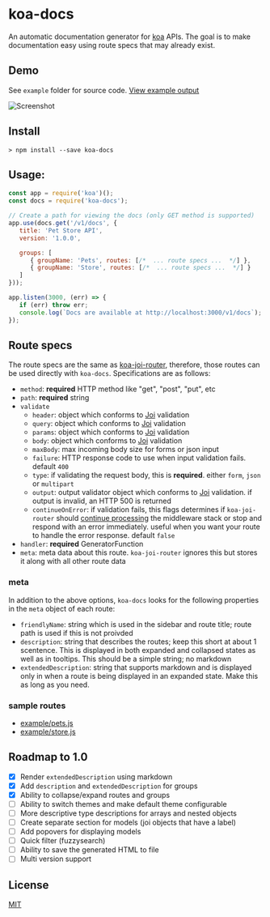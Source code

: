 # koa-docs
An automatic documentation generator for [koa](https://github.com/koajs/koa) APIs. The goal is to make documentation easy using route specs that may already exist.

## Demo

See `example` folder for source code. [View example output](http://a-s-o.github.io/koa-docs/example.html)

![Screenshot](http://i.imgur.com/jUcraT6.png)

## Install

    > npm install --save koa-docs

## Usage:

```javascript
const app = require('koa')();
const docs = require('koa-docs');

// Create a path for viewing the docs (only GET method is supported)
app.use(docs.get('/v1/docs', {
   title: 'Pet Store API',
   version: '1.0.0',

   groups: [
      { groupName: 'Pets', routes: [/*  ... route specs ...  */] },
      { groupName: 'Store', routes: [/*  ... route specs ...  */] }
   ]
}));

app.listen(3000, (err) => {
   if (err) throw err;
   console.log(`Docs are available at http://localhost:3000/v1/docs`);
});
```

## Route specs
The route specs are the same as [koa-joi-router](https://github.com/pebble/koa-joi-router#route-options), therefore, those routes can be used directly with `koa-docs`. Specifications are as follows:

- `method`: **required** HTTP method like "get", "post", "put", etc
- `path`: **required** string
- `validate`
  - `header`: object which conforms to [Joi](https://github.com/hapijs/joi) validation
  - `query`: object which conforms to [Joi](https://github.com/hapijs/joi) validation
  - `params`: object which conforms to [Joi](https://github.com/hapijs/joi) validation
  - `body`: object which conforms to [Joi](https://github.com/hapijs/joi) validation
  - `maxBody`: max incoming body size for forms or json input
  - `failure`: HTTP response code to use when input validation fails. default `400`
  - `type`: if validating the request body, this is **required**. either `form`, `json` or `multipart`
  - `output`: output validator object which conforms to [Joi](https://github.com/hapijs/joi) validation. if output is invalid, an HTTP 500 is returned
  - `continueOnError`: if validation fails, this flags determines if `koa-joi-router` should [continue processing](#handling-errors) the middleware stack or stop and respond with an error immediately. useful when you want your route to handle the error response. default `false`
- `handler`: **required** GeneratorFunction
- `meta`: meta data about this route. `koa-joi-router` ignores this but stores it along with all other route data

### meta

In addition to the above options, `koa-docs` looks for the following properties in the `meta` object of each route:

- `friendlyName`: string which is used in the sidebar and route title; route path is used if this is not proivded
- `description`: string that describes the routes; keep this short at about 1 scentence. This is displayed in both expanded and collapsed states as well as in tooltips. This should be a simple string; no markdown
- `extendedDescription`: string that supports markdown and is displayed only in when a route is being displayed in an expanded state. Make this as long as you need.

### sample routes

* [example/pets.js](example/pets.js)
* [example/store.js](example/store.js)

## Roadmap to 1.0

* [x] Render `extendedDescription` using markdown
* [x] Add `description` and `extendedDescription` for groups
* [x] Ability to collapse/expand routes and groups
* [ ] Ability to switch themes and make default theme configurable
* [ ] More descriptive type descriptions for arrays and nested objects
* [ ] Create separate section for models (joi objects that have a label)
* [ ] Add popovers for displaying models
* [ ] Quick filter (fuzzysearch)
* [ ] Ability to save the generated HTML to file
* [ ] Multi version support

## License

[MIT](LICENSE)
